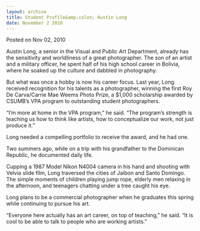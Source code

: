 ```yaml
---
layout: archive
title: Student Profile&amp;colon; Austin Long
date: November 2 2010
---
```


<span class="date">Posted on Nov 02, 2010 </span>

<p>Austin Long, a senior in the Visual and Public Art Department,
already has the sensitivity and worldliness of a great
photographer. The son of an artist and a military officer, he spent
half of his high school career in Bolivia, where he soaked up the
culture and dabbled in photography.</p>
<p>But what was once a hobby is now his career focus. Last year,
Long received recognition for his talents as a photographer,
winning the first Roy De Carva/Carrie Mae Weems Photo Prize, a
$1,000 scholarship awarded by CSUMB&#x2019;s VPA program to outstanding
student photographers.</p>
<p>&#x201C;I&#x2019;m more at home in the VPA program,&#x201D; he said. &#x201C;The program&#x2019;s
strength is teaching us how to think like artists, how to
conceptualize our work, not just produce it.&#x201D;</p>
<p>Long needed a compelling portfolio to receive the award, and he
had one.</p>
<p>Two summers ago, while on a trip with his grandfather to the
Dominican Republic, he documented daily life.</p>
<p>Cupping a 1987 Model Nikon N4004 camera in his hand and shooting
with Velvia slide film, Long traversed the cities of Jaibon and
Santo Domingo. The simple moments of children playing jump rope,
elderly men relaxing in the afternoon, and teenagers chatting under
a tree caught his eye.</p>
<p>Long plans to be a commercial photographer when he graduates
this spring while continuing to pursue his art.</p>
<p>&#x201C;Everyone here actually has an art career, on top of teaching,&#x201D;
he said. &#x201C;It is cool to be able to talk to people who are working
artists.&#x201D;<br>
&#xA0;</br></p>
